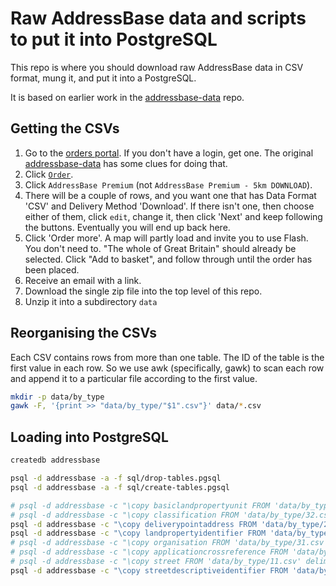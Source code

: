 # Raw AddressBase data and scripts to put it into PostgreSQL

This repo is where you should download raw AddressBase data in CSV format,
mung it, and put it into a PostgreSQL.

It is based on earlier work in the
[addressbase-data](https://github.com/openregister/addressbase-data) repo.

## Getting the CSVs

1. Go to the [orders
   portal](https://orders.ordnancesurvey.co.uk/orders/index.html).  If you don't
   have a login, get one.  The original
   [addressbase-data](https://github.com/openregister/addressbase-data) has some
   clues for doing that.
2. Click
   [`Order`](https://orders.ordnancesurvey.co.uk/orders/contractList.html).
3. Click `AddressBase Premium` (not `AddressBase Premium - 5km DOWNLOAD`).
4. There will be a couple of rows, and you want one that has Data Format 'CSV'
   and Delivery Method 'Download'.  If there isn't one, then choose either of
   them, click `edit`, change it, then click 'Next' and keep following the
   buttons.  Eventually you will end up back here.
5. Click 'Order more'.  A map will partly load and invite you to use Flash.  You
   don't need to.  "The whole of Great Britain" should already be selected.
   Click "Add to basket", and follow through until the order has been placed.
6. Receive an email with a link.
7. Download the single zip file into the top level of this repo.
8. Unzip it into a subdirectory `data`

## Reorganising the CSVs

Each CSV contains rows from more than one table.  The ID of the table is the
first value in each row.  So we use awk (specifically, gawk) to scan each row
and append it to a particular file according to the first value.

```sh
mkdir -p data/by_type
gawk -F, '{print >> "data/by_type/"$1".csv"}' data/*.csv
```

## Loading into PostgreSQL

```sh
createdb addressbase

psql -d addressbase -a -f sql/drop-tables.pgsql
psql -d addressbase -a -f sql/create-tables.pgsql

# psql -d addressbase -c "\copy basiclandpropertyunit FROM 'data/by_type/21.csv' delimiter ',' csv;"
# psql -d addressbase -c "\copy classification FROM 'data/by_type/32.csv' delimiter ',' csv;"
psql -d addressbase -c "\copy deliverypointaddress FROM 'data/by_type/28.csv' delimiter ',' csv;"
psql -d addressbase -c "\copy landpropertyidentifier FROM 'data/by_type/24.csv' delimiter ',' csv;"
# psql -d addressbase -c "\copy organisation FROM 'data/by_type/31.csv' delimiter ',' csv;"
# psql -d addressbase -c "\copy applicationcrossreference FROM 'data/by_type/23.csv' delimiter ',' csv;"
# psql -d addressbase -c "\copy street FROM 'data/by_type/11.csv' delimiter ',' csv;"
psql -d addressbase -c "\copy streetdescriptiveidentifier FROM 'data/by_type/15.csv' delimiter ',' csv;"
```
